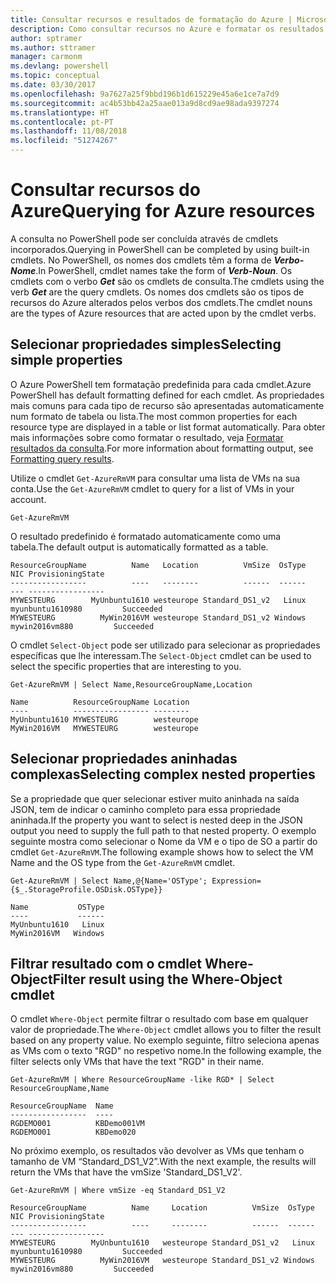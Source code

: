 ```yaml
---
title: Consultar recursos e resultados de formatação do Azure | Microsoft Docs
description: Como consultar recursos no Azure e formatar os resultados.
author: sptramer
ms.author: sttramer
manager: carmonm
ms.devlang: powershell
ms.topic: conceptual
ms.date: 03/30/2017
ms.openlocfilehash: 9a7627a25f9bbd196b1d615229e45a6e1ce7a7d9
ms.sourcegitcommit: ac4b53bb42a25aae013a9d8cd9ae98ada9397274
ms.translationtype: HT
ms.contentlocale: pt-PT
ms.lasthandoff: 11/08/2018
ms.locfileid: "51274267"
---
```

# <a name="querying-for-azure-resources"></a><span data-ttu-id="e26d9-103">Consultar recursos do Azure</span><span class="sxs-lookup"><span data-stu-id="e26d9-103">Querying for Azure resources</span></span>

<span data-ttu-id="e26d9-104">A consulta no PowerShell pode ser concluída através de cmdlets incorporados.</span><span class="sxs-lookup"><span data-stu-id="e26d9-104">Querying in PowerShell can be completed by using built-in cmdlets.</span></span> <span data-ttu-id="e26d9-105">No PowerShell, os nomes dos cmdlets têm a forma de  **_Verbo-Nome_**.</span><span class="sxs-lookup"><span data-stu-id="e26d9-105">In PowerShell, cmdlet names take the form of **_Verb-Noun_**.</span></span> <span data-ttu-id="e26d9-106">Os cmdlets com o verbo **_Get_** são os cmdlets de consulta.</span><span class="sxs-lookup"><span data-stu-id="e26d9-106">The cmdlets using the verb **_Get_** are the query cmdlets.</span></span> <span data-ttu-id="e26d9-107">Os nomes dos cmdlets são os tipos de recursos do Azure alterados pelos verbos dos cmdlets.</span><span class="sxs-lookup"><span data-stu-id="e26d9-107">The cmdlet nouns are the types of Azure resources that are acted upon by the cmdlet verbs.</span></span>

## <a name="selecting-simple-properties"></a><span data-ttu-id="e26d9-108">Selecionar propriedades simples</span><span class="sxs-lookup"><span data-stu-id="e26d9-108">Selecting simple properties</span></span>

<span data-ttu-id="e26d9-109">O Azure PowerShell tem formatação predefinida para cada cmdlet.</span><span class="sxs-lookup"><span data-stu-id="e26d9-109">Azure PowerShell has default formatting defined for each cmdlet.</span></span> <span data-ttu-id="e26d9-110">As propriedades mais comuns para cada tipo de recurso são apresentadas automaticamente num formato de tabela ou lista.</span><span class="sxs-lookup"><span data-stu-id="e26d9-110">The most common properties for each resource type are displayed in a table or list format automatically.</span></span> <span data-ttu-id="e26d9-111">Para obter mais informações sobre como formatar o resultado, veja [Formatar resultados da consulta](formatting-output.md).</span><span class="sxs-lookup"><span data-stu-id="e26d9-111">For more information about formatting output, see [Formatting query results](formatting-output.md).</span></span>

<span data-ttu-id="e26d9-112">Utilize o cmdlet `Get-AzureRmVM` para consultar uma lista de VMs na sua conta.</span><span class="sxs-lookup"><span data-stu-id="e26d9-112">Use the `Get-AzureRmVM` cmdlet to query for a list of VMs in your account.</span></span>

```powershell-interactive
Get-AzureRmVM
```

<span data-ttu-id="e26d9-113">O resultado predefinido é formatado automaticamente como uma tabela.</span><span class="sxs-lookup"><span data-stu-id="e26d9-113">The default output is automatically formatted as a table.</span></span>

```output
ResourceGroupName          Name   Location          VmSize  OsType              NIC ProvisioningState
-----------------          ----   --------          ------  ------              --- -----------------
MYWESTEURG        MyUnbuntu1610 westeurope Standard_DS1_v2   Linux myunbuntu1610980         Succeeded
MYWESTEURG          MyWin2016VM westeurope Standard_DS1_v2 Windows   mywin2016vm880         Succeeded
```

<span data-ttu-id="e26d9-114">O cmdlet `Select-Object` pode ser utilizado para selecionar as propriedades específicas que lhe interessam.</span><span class="sxs-lookup"><span data-stu-id="e26d9-114">The `Select-Object` cmdlet can be used to select the specific properties that are interesting to you.</span></span>

```powershell-interactive
Get-AzureRmVM | Select Name,ResourceGroupName,Location
```

```output
Name          ResourceGroupName Location
----          ----------------- --------
MyUnbuntu1610 MYWESTEURG        westeurope
MyWin2016VM   MYWESTEURG        westeurope
```

## <a name="selecting-complex-nested-properties"></a><span data-ttu-id="e26d9-115">Selecionar propriedades aninhadas complexas</span><span class="sxs-lookup"><span data-stu-id="e26d9-115">Selecting complex nested properties</span></span>

<span data-ttu-id="e26d9-116">Se a propriedade que quer selecionar estiver muito aninhada na saída JSON, tem de indicar o caminho completo para essa propriedade aninhada.</span><span class="sxs-lookup"><span data-stu-id="e26d9-116">If the property you want to select is nested deep in the JSON output you need to supply the full path to that nested property.</span></span> <span data-ttu-id="e26d9-117">O exemplo seguinte mostra como selecionar o Nome da VM e o tipo de SO a partir do cmdlet `Get-AzureRmVM`.</span><span class="sxs-lookup"><span data-stu-id="e26d9-117">The following example shows how to select the VM Name and the OS type from the `Get-AzureRmVM` cmdlet.</span></span>

```powershell-interactive
Get-AzureRmVM | Select Name,@{Name='OSType'; Expression={$_.StorageProfile.OSDisk.OSType}}
```

```output
Name           OSType
----           ------
MyUnbuntu1610   Linux
MyWin2016VM   Windows
```

## <a name="filter-result-using-the-where-object-cmdlet"></a><span data-ttu-id="e26d9-118">Filtrar resultado com o cmdlet Where-Object</span><span class="sxs-lookup"><span data-stu-id="e26d9-118">Filter result using the Where-Object cmdlet</span></span>

<span data-ttu-id="e26d9-119">O cmdlet `Where-Object` permite filtrar o resultado com base em qualquer valor de propriedade.</span><span class="sxs-lookup"><span data-stu-id="e26d9-119">The `Where-Object` cmdlet allows you to filter the result based on any property value.</span></span> <span data-ttu-id="e26d9-120">No exemplo seguinte, filtro seleciona apenas as VMs com o texto "RGD" no respetivo nome.</span><span class="sxs-lookup"><span data-stu-id="e26d9-120">In the following example, the filter selects only VMs that have the text "RGD" in their name.</span></span>

```powershell-interactive
Get-AzureRmVM | Where ResourceGroupName -like RGD* | Select ResourceGroupName,Name
```

```output
ResourceGroupName  Name
-----------------  ----
RGDEMO001          KBDemo001VM
RGDEMO001          KBDemo020
```

<span data-ttu-id="e26d9-121">No próximo exemplo, os resultados vão devolver as VMs que tenham o tamanho de VM “Standard_DS1_V2”.</span><span class="sxs-lookup"><span data-stu-id="e26d9-121">With the next example, the results will return the VMs that have the vmSize 'Standard_DS1_V2'.</span></span>

```powershell-interactive
Get-AzureRmVM | Where vmSize -eq Standard_DS1_V2
```

```output
ResourceGroupName          Name     Location          VmSize  OsType              NIC ProvisioningState
-----------------          ----     --------          ------  ------              --- -----------------
MYWESTEURG        MyUnbuntu1610   westeurope Standard_DS1_v2   Linux myunbuntu1610980         Succeeded
MYWESTEURG          MyWin2016VM   westeurope Standard_DS1_v2 Windows   mywin2016vm880         Succeeded
```
